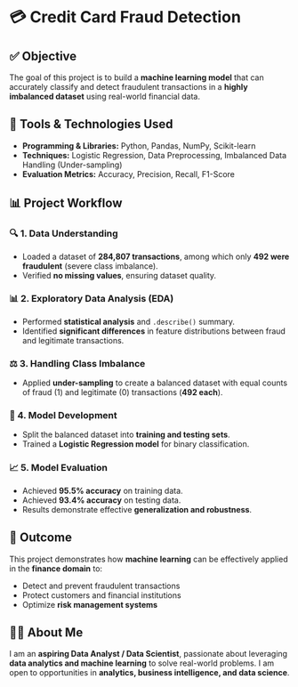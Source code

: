 # 💳 Credit Card Fraud Detection  

## ✅ Objective  
The goal of this project is to build a **machine learning model** that can accurately classify and detect fraudulent transactions in a **highly imbalanced dataset** using real-world financial data.  

## 🔧 Tools & Technologies Used  
- **Programming & Libraries:** Python, Pandas, NumPy, Scikit-learn  
- **Techniques:** Logistic Regression, Data Preprocessing, Imbalanced Data Handling (Under-sampling)  
- **Evaluation Metrics:** Accuracy, Precision, Recall, F1-Score  

## 📊 Project Workflow  

### 🔍 1. Data Understanding  
- Loaded a dataset of **284,807 transactions**, among which only **492 were fraudulent** (severe class imbalance).  
- Verified **no missing values**, ensuring dataset quality.  

### 📊 2. Exploratory Data Analysis (EDA)  
- Performed **statistical analysis** and `.describe()` summary.  
- Identified **significant differences** in feature distributions between fraud and legitimate transactions.  

### ⚖️ 3. Handling Class Imbalance  
- Applied **under-sampling** to create a balanced dataset with equal counts of fraud (1) and legitimate (0) transactions (**492 each**).  

### 🧠 4. Model Development  
- Split the balanced dataset into **training and testing sets**.  
- Trained a **Logistic Regression model** for binary classification.  

### 📈 5. Model Evaluation  
- Achieved **95.5% accuracy** on training data.  
- Achieved **93.4% accuracy** on testing data.  
- Results demonstrate effective **generalization and robustness**.  

## 🎯 Outcome  
This project demonstrates how **machine learning** can be effectively applied in the **finance domain** to:  
- Detect and prevent fraudulent transactions  
- Protect customers and financial institutions  
- Optimize **risk management systems**  

## 👩‍💻 About Me  
I am an **aspiring Data Analyst / Data Scientist**, passionate about leveraging **data analytics and machine learning** to solve real-world problems. I am open to opportunities in **analytics, business intelligence, and data science**.  

